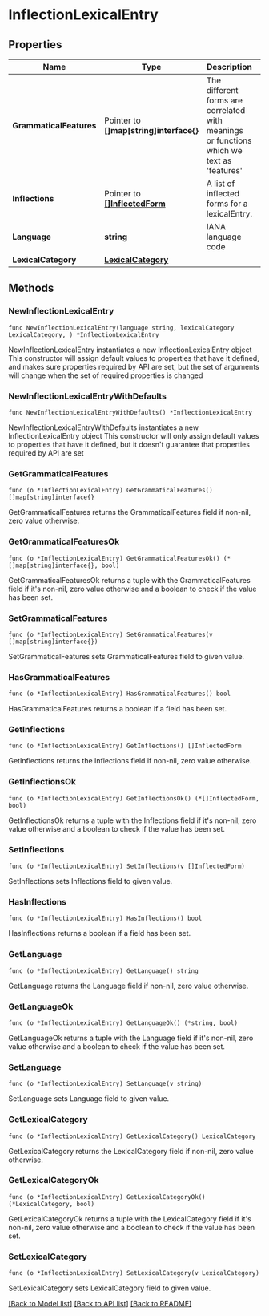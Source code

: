 # InflectionLexicalEntry

## Properties

Name | Type | Description | Notes
------------ | ------------- | ------------- | -------------
**GrammaticalFeatures** | Pointer to **[]map[string]interface{}** | The different forms are correlated with meanings or functions which we text as &#39;features&#39; | [optional] 
**Inflections** | Pointer to [**[]InflectedForm**](InflectedForm.md) | A list of inflected forms for a lexicalEntry. | [optional] 
**Language** | **string** | IANA language code | 
**LexicalCategory** | [**LexicalCategory**](LexicalCategory.md) |  | 

## Methods

### NewInflectionLexicalEntry

`func NewInflectionLexicalEntry(language string, lexicalCategory LexicalCategory, ) *InflectionLexicalEntry`

NewInflectionLexicalEntry instantiates a new InflectionLexicalEntry object
This constructor will assign default values to properties that have it defined,
and makes sure properties required by API are set, but the set of arguments
will change when the set of required properties is changed

### NewInflectionLexicalEntryWithDefaults

`func NewInflectionLexicalEntryWithDefaults() *InflectionLexicalEntry`

NewInflectionLexicalEntryWithDefaults instantiates a new InflectionLexicalEntry object
This constructor will only assign default values to properties that have it defined,
but it doesn't guarantee that properties required by API are set

### GetGrammaticalFeatures

`func (o *InflectionLexicalEntry) GetGrammaticalFeatures() []map[string]interface{}`

GetGrammaticalFeatures returns the GrammaticalFeatures field if non-nil, zero value otherwise.

### GetGrammaticalFeaturesOk

`func (o *InflectionLexicalEntry) GetGrammaticalFeaturesOk() (*[]map[string]interface{}, bool)`

GetGrammaticalFeaturesOk returns a tuple with the GrammaticalFeatures field if it's non-nil, zero value otherwise
and a boolean to check if the value has been set.

### SetGrammaticalFeatures

`func (o *InflectionLexicalEntry) SetGrammaticalFeatures(v []map[string]interface{})`

SetGrammaticalFeatures sets GrammaticalFeatures field to given value.

### HasGrammaticalFeatures

`func (o *InflectionLexicalEntry) HasGrammaticalFeatures() bool`

HasGrammaticalFeatures returns a boolean if a field has been set.

### GetInflections

`func (o *InflectionLexicalEntry) GetInflections() []InflectedForm`

GetInflections returns the Inflections field if non-nil, zero value otherwise.

### GetInflectionsOk

`func (o *InflectionLexicalEntry) GetInflectionsOk() (*[]InflectedForm, bool)`

GetInflectionsOk returns a tuple with the Inflections field if it's non-nil, zero value otherwise
and a boolean to check if the value has been set.

### SetInflections

`func (o *InflectionLexicalEntry) SetInflections(v []InflectedForm)`

SetInflections sets Inflections field to given value.

### HasInflections

`func (o *InflectionLexicalEntry) HasInflections() bool`

HasInflections returns a boolean if a field has been set.

### GetLanguage

`func (o *InflectionLexicalEntry) GetLanguage() string`

GetLanguage returns the Language field if non-nil, zero value otherwise.

### GetLanguageOk

`func (o *InflectionLexicalEntry) GetLanguageOk() (*string, bool)`

GetLanguageOk returns a tuple with the Language field if it's non-nil, zero value otherwise
and a boolean to check if the value has been set.

### SetLanguage

`func (o *InflectionLexicalEntry) SetLanguage(v string)`

SetLanguage sets Language field to given value.


### GetLexicalCategory

`func (o *InflectionLexicalEntry) GetLexicalCategory() LexicalCategory`

GetLexicalCategory returns the LexicalCategory field if non-nil, zero value otherwise.

### GetLexicalCategoryOk

`func (o *InflectionLexicalEntry) GetLexicalCategoryOk() (*LexicalCategory, bool)`

GetLexicalCategoryOk returns a tuple with the LexicalCategory field if it's non-nil, zero value otherwise
and a boolean to check if the value has been set.

### SetLexicalCategory

`func (o *InflectionLexicalEntry) SetLexicalCategory(v LexicalCategory)`

SetLexicalCategory sets LexicalCategory field to given value.



[[Back to Model list]](../README.md#documentation-for-models) [[Back to API list]](../README.md#documentation-for-api-endpoints) [[Back to README]](../README.md)


